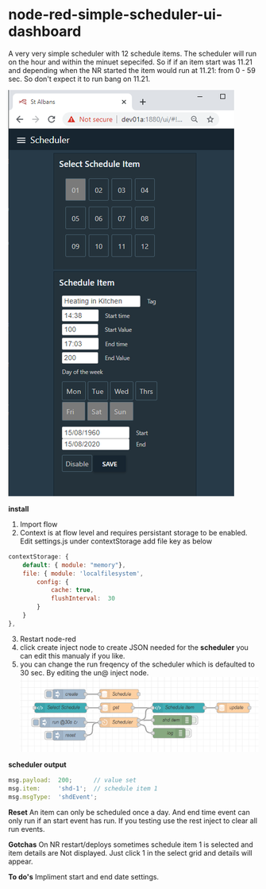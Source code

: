 # node-red-simple-scheduler-ui-dashboard

A very very simple scheduler with 12 schedule items.
The scheduler will run on the hour and within the minuet sepecifed.
So if if an item start was 11.21 and depending when the NR started the item would run at 11.21: from 0 - 59 sec.
So don't expect it to run bang on 11.21.  

![UI](https://github.com/industrialinternet/node-red-simple-scheduler-ui-dashboard/blob/master/shed-ui.png?raw=true)

**install** 
1. Import flow
2. Context is at flow level and requires persistant storage to be enabled.
Edit settings.js under contextStorage add file key as below

```javascript
contextStorage: {
	default: { module: "memory"},
	file: { module: 'localfilesystem', 
		config: {
			cache: true,
			flushInterval:	30
		}
	}
},
```
3. Restart node-red
4. click create inject node to create JSON needed for the **scheduler** you can edit this manualy if you like.
5. you can change the run freqency of the scheduler which is defaulted to 30 sec. By editing the un@ inject node. 
![flow](https://raw.githubusercontent.com/industrialinternet/node-red-simple-scheduler-ui-dashboard/master/simple-shed-flow.png)

**scheduler output**
```javascript
msg.payload:  200;      // value set 
msg.item:     'shd-1';  // schedule item 1
msg.msgType:  'shdEvent';
```
**Reset**
An item can only be scheduled once a day.
And end time event can only run if an start event has run.
If you testing use the rest inject to clear all run events.

**Gotchas**
On NR restart/deploys sometimes schedule item 1 is selected and item details are Not displayed.
Just click 1 in the select grid and details will appear. 

**To do's**
Impliment start and end date settings.
